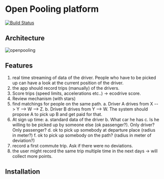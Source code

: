 # Open Pooling platform 
[![Build Status](https://dev.azure.com/jacoporota92/OpenPooling/_apis/build/status/r00ta.OpenPoolingPlatform?branchName=master)](https://dev.azure.com/jacoporota92/OpenPooling/_build/latest?definitionId=2&branchName=master)

## Architecture

![openpooling](https://user-images.githubusercontent.com/18282531/79280365-7a55ab00-7eb0-11ea-81da-200223b2e157.png)

## Features
1. real time streaming of data of the driver. People who have to be picked up can have a look at the current position of the driver. 
2. the app should record trips (manually) of the drivers. 
3. Score trips (speed limits, accelerations etc..) -> ecodrive score. 
4. Review mechanism (with stars)
5. find matchings for people on the same path.
	a. Driver A drives from X --> Y --> W --> Z. 
	b. Driver B drives from Y --> W.
	The system should propose A to pick up B and get paid for that. 
6. At sign up time:
	a. standard data of the driver
	b. What car he has
	c. Is he willing to be picked up by someone else (ok passenger?). Only driver? Only passenger? 
	d. ok to pick up somebody at departure place (radius in meter?)
	f. ok to pick up somebody on the path? (radius in meter of deviation?)
7. record a first commute trip. Ask if there were no deviations. 
8. the user might record the same trip multiple time in the next days -> will collect more points. 


## Installation 

